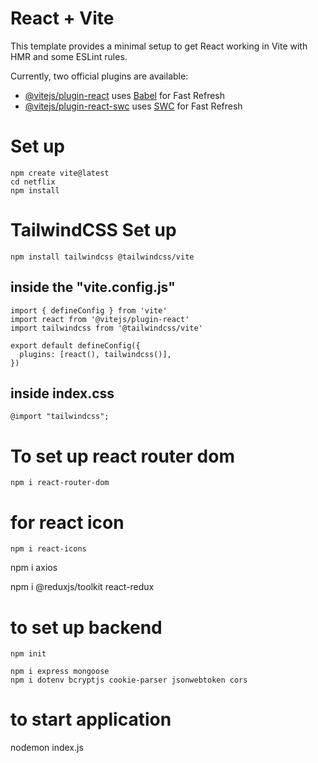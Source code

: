 # React + Vite

This template provides a minimal setup to get React working in Vite with HMR and some ESLint rules.

Currently, two official plugins are available:

- [@vitejs/plugin-react](https://github.com/vitejs/vite-plugin-react/blob/main/packages/plugin-react/README.md) uses [Babel](https://babeljs.io/) for Fast Refresh
- [@vitejs/plugin-react-swc](https://github.com/vitejs/vite-plugin-react-swc) uses [SWC](https://swc.rs/) for Fast Refresh




# Set up

```
npm create vite@latest
cd netflix
npm install

```

# TailwindCSS Set up
```
npm install tailwindcss @tailwindcss/vite

```
## inside the "vite.config.js"

```
import { defineConfig } from 'vite'
import react from '@vitejs/plugin-react'
import tailwindcss from '@tailwindcss/vite'

export default defineConfig({
  plugins: [react(), tailwindcss()],
})
```

## inside index.css

```
@import "tailwindcss";

```
# To set up react router dom 
```
npm i react-router-dom
```

# for react icon

```
npm i react-icons

```

npm i axios

npm i @reduxjs/toolkit react-redux


# to set up backend

```
npm init

npm i express mongoose
npm i dotenv bcryptjs cookie-parser jsonwebtoken cors

```

# to start application
nodemon index.js
